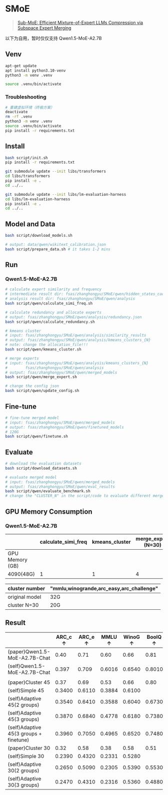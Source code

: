 # SMoE
> [Sub-MoE: Efficient Mixture-of-Expert LLMs Compression via Subspace Expert Merging](https://arxiv.org/abs/2506.23266)

以下为自用，暂时仅仅支持 Qwen1.5-MoE-A2.7B
## Venv
```bash
apt-get update
apt install python3.10-venv
python3 -m venv .venv

source .venv/bin/activate
```
### Troubleshooting
```bash
# 重建虚拟环境（终极方案）
deactivate
rm -rf .venv
python3 -m venv .venv
source .venv/bin/activate
pip install -r requirements.txt
```

## Install
```bash
bash script/init.sh
pip install -r requirements.txt
```

```bash
git submodule update --init libs/transformers
cd libs/transformers
pip install -e .
cd ../..
```

```bash
git submodule update --init libs/lm-evaluation-harness
cd libs/lm-evaluation-harness
pip install -e .
cd ../..
```



## Model and Data
```bash
bash script/download_models.sh

# output: data/qwen/wikitext_calibration.json
bash script/prepare_data.sh # it takes 1-2 mins
```

## Run
### Qwen1.5-MoE-A2.7B
```bash
# calculate expert similarity and frequency
# intermediate result dir: fsas/zhanghongyu/SMoE/qwen/hidden_states_cache
# analysis result dir: fsas/zhanghongyu/SMoE/qwen/analysis
bash script/qwen/calculate_simi_freq.sh
```

```bash
# calculate redundancy and allocate experts
# output: fsas/zhanghongyu/SMoE/qwen/analysis/redundancy.json
bash script/qwen/calculate_redundancy.sh    
```

```bash
# kmeans cluster
# input: fsas/zhanghongyu/SMoE/qwen/analysis/similarity_results
# output: fsas/zhanghongyu/SMoE/qwen/analysis/kmeans_clusters_{N}
# note: change the allocation_file!!!
bash script/qwen/kmeans_cluster.sh
```

```bash
# merge experts
# input: fsas/zhanghongyu/SMoE/qwen/analysis/kmeans_clusters_{N}
#        fsas/zhanghongyu/SMoE/qwen/analysis
# output: fsas/zhanghongyu/SMoE/qwen/merged_models
bash script/qwen/merge_expert.sh
```

```bash
# change the config json
bash script/qwen/update_config.sh
```

## Fine-tune
```bash
# fine-tune merged model
# input: fsas/zhanghongyu/SMoE/qwen/merged_models
# output: fsas/zhanghongyu/SMoE/qwen/finetuned_models
# 120G
bash script/qwen/finetune.sh
```

## Evaluate
```bash
# download the evaluation datasets
bash script/download_datasets.sh
```

```bash
# evaluate merged model
# input: fsas/zhanghongyu/SMoE/qwen/merged_models
# output: fsas/zhanghongyu/SMoE/qwen/eval_results
bash script/qwen/evaluate_benchmark.sh
# change the "CLUSTER_N" in the script/code to evaluate different merged models
```

## GPU Memory Consumption
### Qwen1.5-MoE-A2.7B
|  | calculate_simi_freq | kmeans_cluster | merge_expert (N=30) | merge_expert (N=60) |evaluate (N=30) |
|-------|---------------------|----------------|---------------------|------------------|-------------------|
| GPU Memory (GB) |                     |                |     |    110G            |                  |
| 4090(48G)   | 1 | 1 | 4 | 1 |


| cluster number                    | "mmlu,winogrande,arc_easy,arc_challenge"|
|--------------------------|-----------------------------------------|
| original model         | 32G                                     |
| cluster N=30            | 20G                                     |

## Result
||ARC_c ↑|ARC_e ↑|MMLU ↑|WinoG ↑|BoolQ ↑|HellaS ↑|RTE  ↑|
|---|---|---|---|---|---|---|---|
|(paper)Qwen1.5-MoE-A2.7B-Chat|0.40|0.71|0.60|0.66|0.81|0.59|0.74|
|(self)Qwen1.5-MoE-A2.7B-Chat|0.397|0.709|0.6016|0.6540|0.8010|0.5160|0.7365|
||
|(paper)Cluster 45|0.37|0.69|0.53|0.66|0.80|0.56|0.76|
|(self)Simple 45|0.3400|0.6110|0.3884|0.6100|
|(self)Adaptive 45(2 groups)|0.3540|0.6410|0.3588|0.6040|0.6730|0.4610|0.6245|
|(self)Adaptive 45(3 groups)|0.3870|0.6840|0.4778|0.6180|0.7380|0.4750|0.5993|
|(self)Adaptive 45(3 groups + finetune)|0.3960|0.7050|0.4965|0.6520|0.7480|0.4820|0.6209|
|(paper)Cluster 30|0.32|0.58|0.38|0.58|0.51|0.46|0.57|
|(self)Simple 30|0.2390|0.4320|0.2331|0.5280|
|(self)Adaptive 30(2 groups)|0.2650|0.5090|0.2305|0.5390|0.5530|0.3630|0.5235|
|(self)Adaptive 30(3 groups)|0.2470|0.4310|0.2316|0.5360|0.4880|0.3550|0.5235|